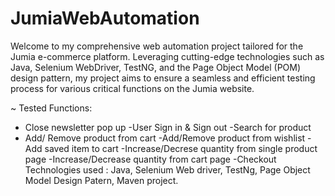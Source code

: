# JumiaWebAutomation
Welcome to my comprehensive web automation project tailored for the Jumia e-commerce platform. Leveraging cutting-edge technologies such as Java, Selenium WebDriver, TestNG, and the Page Object Model (POM) design pattern, my project aims to ensure a seamless and efficient testing process for various critical functions on the Jumia website.

~ Tested Functions:
- Close newsletter pop up
-User Sign in & Sign out
-Search for product
- Add/ Remove product from cart
-Add/Remove product from wishlist
-Add saved item to cart
-Increase/Decrese quantity from single product page
-Increase/Decrease quantity from cart page
-Checkout
Technologies used : Java, Selenium Web driver, TestNg,
Page Object Model Design Patern, Maven project.
